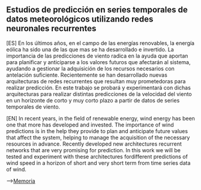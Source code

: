 ## Estudios de predicción en series temporales de datos meteorológicos utilizando redes neuronales recurrentes

[ES] En los últimos años, en el campo de las energías renovables, la energía eólica ha sido una de las que mas se ha desarrollado e invertido. La importancia de las predicciones de viento radica en la ayuda que aportan para planificar y anticiparse a los valores futuros que afectarán al sistema, ayudando a gestionar la adquisición de los recursos necesarios con antelación suficiente. Recientemente se han desarrollado nuevas arquitecturas de redes recurrentes que resultan muy prometedoras para realizar predicción. En este trabajo se probará y experimentará con dichas arquitecturas para realizar distintas predicciones de la velocidad del viento en un horizonte de corto y muy corto plazo a partir de datos de series temporales de viento.

[EN] In recent years, in the field of renewable energy, wind energy has been one that more has developed and invested. The importance of wind predictions is in the help they provide to plan and anticipate future values that affect the system, helping to manage the acquisition of the necessary resources in advance. Recently developed new architectures recurrent networks that are very promising for prediction. In this work we will be tested and experiment with these architectures fordifferent predictions of wind speed in a horizon of short and very short term from time series data of wind.

-->[Memoria](https://github.com/BesayMontesdeoca/Implementation_LSTM_and_FeedForward_NeuralNetwork_TensorFlow/blob/master/BesayMontesdeocaTFG.pdf)
